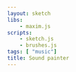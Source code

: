 ```yaml
---
layout: sketch
libs:
    - maxim.js
scripts: 
    - sketch.js
    - brushes.js
tags: [ "music"]    
title: Sound painter
---
```

